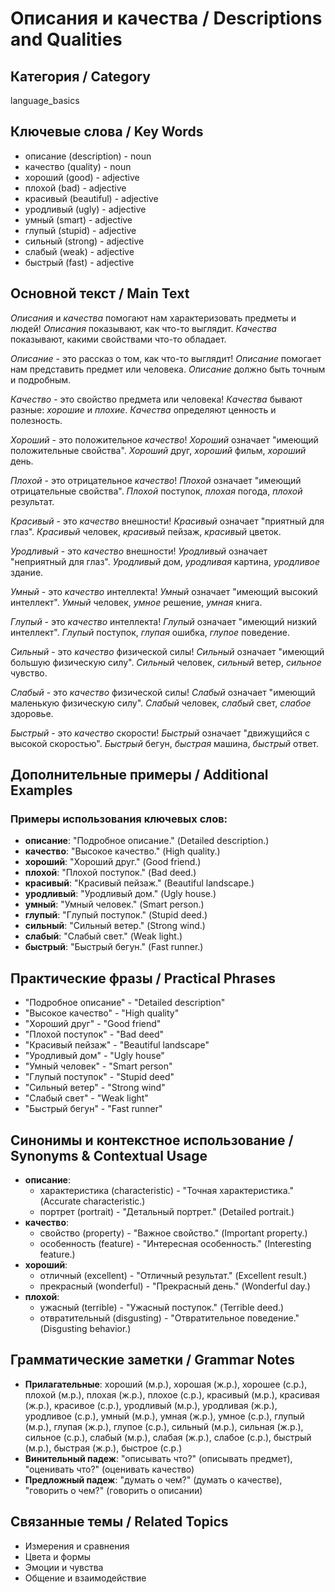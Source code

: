 # Описания и качества / Descriptions and Qualities

## Категория / Category
language_basics


## Ключевые слова / Key Words
- описание (description) - noun
- качество (quality) - noun
- хороший (good) - adjective
- плохой (bad) - adjective
- красивый (beautiful) - adjective
- уродливый (ugly) - adjective
- умный (smart) - adjective
- глупый (stupid) - adjective
- сильный (strong) - adjective
- слабый (weak) - adjective
- быстрый (fast) - adjective

## Основной текст / Main Text

*Описания* и *качества* помогают нам характеризовать предметы и людей! *Описания* показывают, как что-то выглядит. *Качества* показывают, какими свойствами что-то обладает.

*Описание* - это рассказ о том, как что-то выглядит! *Описание* помогает нам представить предмет или человека. *Описание* должно быть точным и подробным.

*Качество* - это свойство предмета или человека! *Качества* бывают разные: *хорошие* и *плохие*. *Качества* определяют ценность и полезность.

*Хороший* - это положительное *качество*! *Хороший* означает "имеющий положительные свойства". *Хороший* друг, *хороший* фильм, *хороший* день.

*Плохой* - это отрицательное *качество*! *Плохой* означает "имеющий отрицательные свойства". *Плохой* поступок, *плохая* погода, *плохой* результат.

*Красивый* - это *качество* внешности! *Красивый* означает "приятный для глаз". *Красивый* человек, *красивый* пейзаж, *красивый* цветок.

*Уродливый* - это *качество* внешности! *Уродливый* означает "неприятный для глаз". *Уродливый* дом, *уродливая* картина, *уродливое* здание.

*Умный* - это *качество* интеллекта! *Умный* означает "имеющий высокий интеллект". *Умный* человек, *умное* решение, *умная* книга.

*Глупый* - это *качество* интеллекта! *Глупый* означает "имеющий низкий интеллект". *Глупый* поступок, *глупая* ошибка, *глупое* поведение.

*Сильный* - это *качество* физической силы! *Сильный* означает "имеющий большую физическую силу". *Сильный* человек, *сильный* ветер, *сильное* чувство.

*Слабый* - это *качество* физической силы! *Слабый* означает "имеющий маленькую физическую силу". *Слабый* человек, *слабый* свет, *слабое* здоровье.

*Быстрый* - это *качество* скорости! *Быстрый* означает "движущийся с высокой скоростью". *Быстрый* бегун, *быстрая* машина, *быстрый* ответ.

## Дополнительные примеры / Additional Examples

### Примеры использования ключевых слов:
- **описание**: "Подробное описание." (Detailed description.)
- **качество**: "Высокое качество." (High quality.)
- **хороший**: "Хороший друг." (Good friend.)
- **плохой**: "Плохой поступок." (Bad deed.)
- **красивый**: "Красивый пейзаж." (Beautiful landscape.)
- **уродливый**: "Уродливый дом." (Ugly house.)
- **умный**: "Умный человек." (Smart person.)
- **глупый**: "Глупый поступок." (Stupid deed.)
- **сильный**: "Сильный ветер." (Strong wind.)
- **слабый**: "Слабый свет." (Weak light.)
- **быстрый**: "Быстрый бегун." (Fast runner.)

## Практические фразы / Practical Phrases

- "Подробное описание" - "Detailed description"
- "Высокое качество" - "High quality"
- "Хороший друг" - "Good friend"
- "Плохой поступок" - "Bad deed"
- "Красивый пейзаж" - "Beautiful landscape"
- "Уродливый дом" - "Ugly house"
- "Умный человек" - "Smart person"
- "Глупый поступок" - "Stupid deed"
- "Сильный ветер" - "Strong wind"
- "Слабый свет" - "Weak light"
- "Быстрый бегун" - "Fast runner"

## Синонимы и контекстное использование / Synonyms & Contextual Usage

- **описание**: 
  - характеристика (characteristic) - "Точная характеристика." (Accurate characteristic.)
  - портрет (portrait) - "Детальный портрет." (Detailed portrait.)
- **качество**: 
  - свойство (property) - "Важное свойство." (Important property.)
  - особенность (feature) - "Интересная особенность." (Interesting feature.)
- **хороший**: 
  - отличный (excellent) - "Отличный результат." (Excellent result.)
  - прекрасный (wonderful) - "Прекрасный день." (Wonderful day.)
- **плохой**: 
  - ужасный (terrible) - "Ужасный поступок." (Terrible deed.)
  - отвратительный (disgusting) - "Отвратительное поведение." (Disgusting behavior.)

## Грамматические заметки / Grammar Notes

- **Прилагательные**: хороший (м.р.), хорошая (ж.р.), хорошее (с.р.), плохой (м.р.), плохая (ж.р.), плохое (с.р.), красивый (м.р.), красивая (ж.р.), красивое (с.р.), уродливый (м.р.), уродливая (ж.р.), уродливое (с.р.), умный (м.р.), умная (ж.р.), умное (с.р.), глупый (м.р.), глупая (ж.р.), глупое (с.р.), сильный (м.р.), сильная (ж.р.), сильное (с.р.), слабый (м.р.), слабая (ж.р.), слабое (с.р.), быстрый (м.р.), быстрая (ж.р.), быстрое (с.р.)
- **Винительный падеж**: "описывать что?" (описывать предмет), "оценивать что?" (оценивать качество)
- **Предложный падеж**: "думать о чем?" (думать о качестве), "говорить о чем?" (говорить о описании)

## Связанные темы / Related Topics

- Измерения и сравнения
- Цвета и формы
- Эмоции и чувства
- Общение и взаимодействие
